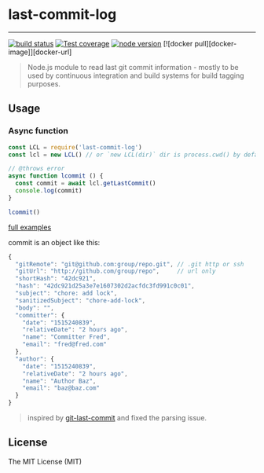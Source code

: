 # last-commit-log

---

[![build status][travis-image]][travis-url]
[![Test coverage][coveralls-image]][coveralls-url]
[![node version][node-image]][node-url]
[![docker pull][docker-image]][docker-url]

[travis-image]: https://img.shields.io/travis/macacajs/last-commit-log.svg?style=flat-square
[travis-url]: https://travis-ci.org/macacajs/last-commit-log
[coveralls-image]: https://img.shields.io/codecov/c/github/macacajs/last-commit-log.svg?style=flat-square
[coveralls-url]: https://codecov.io/gh/macacajs/last-commit-log
[node-image]: https://img.shields.io/badge/node.js-%3E=_8-green.svg?style=flat-square
[node-url]: http://nodejs.org/download/

> Node.js module to read last git commit information - mostly to be used by continuous integration and build systems for build tagging purposes.

## Usage

### Async function

```javascript
const LCL = require('last-commit-log')
const lcl = new LCL() // or `new LCL(dir)` dir is process.cwd() by default

// @throws error
async function lcommit () {
  const commit = await lcl.getLastCommit()
  console.log(commit)
}

lcommit()
```

[full examples](./examples)

commit is an object like this:

```javascript
{
  "gitRemote": "git@github.com:group/repo.git", // .git http or ssh
  "gitUrl": "http://github.com/group/repo",     // url only
  "shortHash": "42dc921",
  "hash": "42dc921d25a3e7e1607302d2acfdc3fd991c0c01",
  "subject": "chore: add lock",
  "sanitizedSubject": "chore-add-lock",
  "body": "",
  "committer": {
    "date": "1515240839",
    "relativeDate": "2 hours ago",
    "name": "Committer Fred",
    "email": "fred@fred.com"
  },
  "author": {
    "date": "1515240839",
    "relativeDate": "2 hours ago",
    "name": "Author Baz",
    "email": "baz@baz.com"
  }
}
```

> inspired by [git-last-commit](https://github.com/seymen/git-last-commit) and fixed the parsing issue.

## License

The MIT License (MIT)
